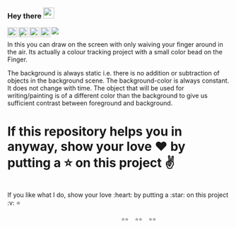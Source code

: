 ### Hey there <img src="https://media.giphy.com/media/hvRJCLFzcasrR4ia7z/giphy.gif" width="25px">
<a href="https://discord.com/channels/@me">
    <img align="left" alt="Himanshu's Discord" width="22px" src="https://raw.githubusercontent.com/peterthehan/peterthehan/master/assets/discord.svg" />
  </a>
  <a href="--------------------">
    <img align="left" alt=" | Twitter" width="22px" src="https://raw.githubusercontent.com/peterthehan/peterthehan/master/assets/twitter.svg" />
  </a>
  <a href="https://www.linkedin.com/in/himanshu-rathore-537885202/">
    <img align="left" alt="Himanshu's LinkedIN" width="22px" src="https://raw.githubusercontent.com/peterthehan/peterthehan/master/assets/linkedin.svg" />
  </a>
  <a href="https://open.spotify.com/user/31zeqffddar3axjbc4koafautcgq?si=y-OSp3gSRcSjPhdb7T5Fgw">
    <img align="left" alt="Himanshu's Spotify" width="22px" src="https://raw.githubusercontent.com/peterthehan/peterthehan/master/assets/spotify.svg" />
  </a>

  ![](http://estruyf-github.azurewebsites.net/api/VisitorHit?user=heyhimansh&repo=github-visitors-badge&countColorcountColor&countColor=%237B1E7A)
  
  
  In this you can draw on the screen with only waiving your finger around in the air. Its actually a colour tracking project with a small color bead on the Finger.

The background is always static i.e. there is no addition or subtraction of objects in the background scene. The background-color is always constant. 
<br>
It does not change with time. The object that will be used for writing/painting is of a different color than the background to give us sufficient contrast between foreground and background.



# If this repository helps you in anyway, show your love :heart: by putting a :star: on this project :v:
 <br/>
 If you like what I do, show your love :heart: by putting a :star: on this project :v: ⭐    

                                        ⭐⭐  ⭐⭐  ⭐⭐

                      
                       
                                                                            
                                                
